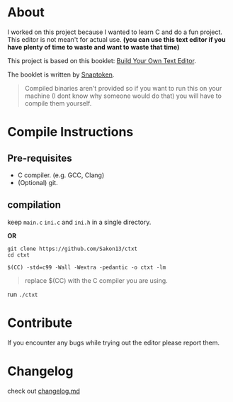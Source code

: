 # About
I worked on this project because I wanted to learn C and do a fun project.
This editor is not mean't for actual use.
**(you can use this text editor if you have plenty of time to waste and want to waste that time)**

This project is based on this booklet:
[Build Your Own Text Editor](https://viewsourcecode.org/snaptoken/kilo/index.html).

The booklet is written by [Snaptoken](https://github.com/snaptoken).

> Compiled binaries aren't provided so if you want to run this on your machine (I dont know why someone would do that) you will have to compile them yourself.

# Compile Instructions
## Pre-requisites
- C compiler. (e.g. GCC, Clang)
- (Optional) git.

## compilation
keep `main.c` `ini.c` and `ini.h` in a single directory.

**OR**

```
git clone https://github.com/Sakon13/ctxt
cd ctxt
```

```
$(CC) -std=c99 -Wall -Wextra -pedantic -o ctxt -lm
```
> replace $(CC) with the C compiler you are using.

run `./ctxt`

# Contribute
If you encounter any bugs while trying out the editor please report them.

# Changelog
check out [changelog.md](https://github.com/Sakon13/ctxt/blob/main/changelog.md)
